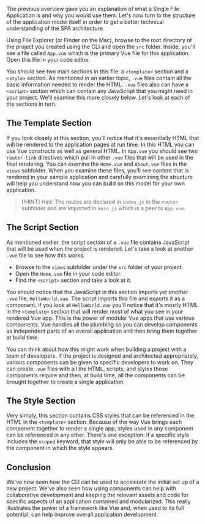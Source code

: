 The previous overview gave you an explanation of what a Single File Application is and why you would use them. Let's now turn to the structure of the application model itself in order to get a better technical understanding of the SPA architecture.

Using File Explorer (or Finder on the Mac), browse to the root directory of the project you created using the CLI and open the `src` folder. Inside, you'll see a file called `App.vue` which is the primary Vue file for this application. Open this file in your code editor.

You should see two main sections in this file: a `<template>` section and a `<style>` section. As mentioned in an earlier topic, `.vue` files contain all the basic information needed to render the HTML. `.vue` files also can have a `<script>` section which can contain any JavaScript that you might need in your project. We'll examine this more closely below. Let's look at each of the sections in turn.

## The Template Section


If you look closely at this section, you'll notice that it's essentially HTML that will be rendered to the application pages at run time. In this HTML you can use Vue constructs as well as general HTML. In `App.vue` you should see two `router-link` directives which pull in other `.vue` files that will be used in the final rendering. You can examine the `Home.vue` and `About.vue` files in the `views` subfolder. When you examine these files, you'll see content that is rendered in your sample application and carefully examining the structure will help you understand how you can build on this model for your own application.

>[!HINT]
>Hint: The routes are declared in `index.js` in the `router` subfolder and are imported in `main.js` which is a peer to `App.vue`.

## The Script Section


As mentioned earlier, the script section of a `.vue` file contains JavaScript that will be used when the project is rendered. Let's take a look at another `.vue` file to see how this works.

- Browse to the `views` subfolder under the `src` folder of your project.
- Open the `Home.vue` file in your code editor.
- Find the `<script>` section and take a look at it.

You should notice that the JavaScript in this section imports yet *another* `.vue` file, `HelloWorld.vue`. The script imports this file and exports it as a component. If you look at `HelloWorld.vue` you'll notice that it's mostly HTML in the `<template>` section that will render most of what you see in your rendered Vue app. This is the power of modular Vue apps that use various components. Vue handles all the plumbing so you can develop components as independent parts of an overall application and then bring them together at build time.

You can think about how this might work when building a project with a team of developers. If the project is designed and architected appropriately, various components can be given to specific developers to work on. They can create `.vue` files with all the HTML, scripts, and styles those components require and then, at build time, all the components can be brought together to create a single application.

## The Style Section


Very simply, this section contains CSS styles that can be referenced in the HTML in the `<template>` section. Because of the way Vue brings each component together to render a single app, styles used in any component can be referenced in any other. There's one exception: if a specific style includes the `scoped` keyword, that style will only be able to be referenced by the component in which the style appears.

## Conclusion

We've now seen how the CLI can be used to accelerate the initial set up of a new project. We've also seen how using components can help with collaborative development and keeping the relevant assets and code for specific aspects of an application contained and modularized. This really illustrates the power of a framework like Vue and, when used to its full potential, can help improve overall application development.
